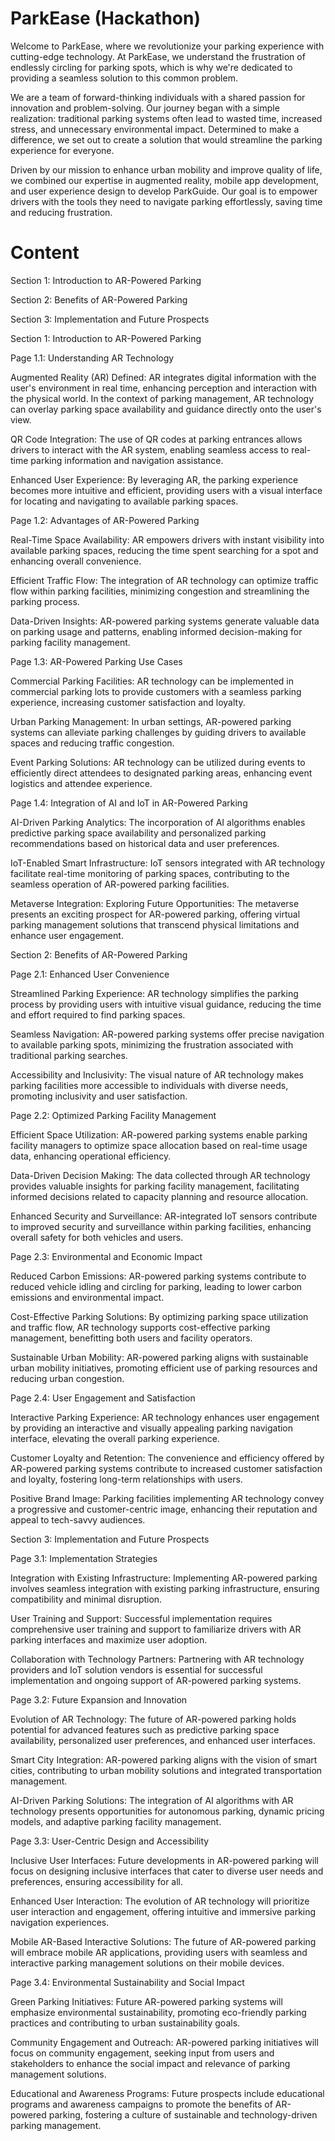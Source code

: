 # ParkEase (Hackathon)
Welcome to ParkEase, where we revolutionize your parking experience with cutting-edge technology. At ParkEase, we understand the frustration of endlessly circling for parking spots, which is why we're dedicated to providing a seamless solution to this common problem.

We are a team of forward-thinking individuals with a shared passion for innovation and problem-solving. Our journey began with a simple realization: traditional parking systems often lead to wasted time, increased stress, and unnecessary environmental impact. Determined to make a difference, we set out to create a solution that would streamline the parking experience for everyone.

Driven by our mission to enhance urban mobility and improve quality of life, we combined our expertise in augmented reality, mobile app development, and user experience design to develop ParkGuide. Our goal is to empower drivers with the tools they need to navigate parking effortlessly, saving time and reducing frustration. 


# Content

Section 1: Introduction to AR-Powered Parking

Section 2: Benefits of AR-Powered Parking

Section 3: Implementation and Future Prospects

Section 1: Introduction to AR-Powered Parking

Page 1.1: Understanding AR Technology

Augmented Reality (AR) Defined: AR integrates digital information with the user's environment in real time, enhancing perception and interaction with the physical world. In the context of parking management, AR technology can overlay parking space availability and guidance directly onto the user's view.

QR Code Integration: The use of QR codes at parking entrances allows drivers to interact with the AR system, enabling seamless access to real-time parking information and navigation assistance.

Enhanced User Experience: By leveraging AR, the parking experience becomes more intuitive and efficient, providing users with a visual interface for locating and navigating to available parking spaces.

Page 1.2: Advantages of AR-Powered Parking

Real-Time Space Availability: AR empowers drivers with instant visibility into available parking spaces, reducing the time spent searching for a spot and enhancing overall convenience.

Efficient Traffic Flow: The integration of AR technology can optimize traffic flow within parking facilities, minimizing congestion and streamlining the parking process.

Data-Driven Insights: AR-powered parking systems generate valuable data on parking usage and patterns, enabling informed decision-making for parking facility management.

Page 1.3: AR-Powered Parking Use Cases

Commercial Parking Facilities: AR technology can be implemented in commercial parking lots to provide customers with a seamless parking experience, increasing customer satisfaction and loyalty.

Urban Parking Management: In urban settings, AR-powered parking systems can alleviate parking challenges by guiding drivers to available spaces and reducing traffic congestion.

Event Parking Solutions: AR technology can be utilized during events to efficiently direct attendees to designated parking areas, enhancing event logistics and attendee experience.

Page 1.4: Integration of AI and IoT in AR-Powered Parking

AI-Driven Parking Analytics: The incorporation of AI algorithms enables predictive parking space availability and personalized parking recommendations based on historical data and user preferences.

IoT-Enabled Smart Infrastructure: IoT sensors integrated with AR technology facilitate real-time monitoring of parking spaces, contributing to the seamless operation of AR-powered parking facilities.

Metaverse Integration: Exploring Future Opportunities: The metaverse presents an exciting prospect for AR-powered parking, offering virtual parking management solutions that transcend physical limitations and enhance user engagement.

Section 2: Benefits of AR-Powered Parking

Page 2.1: Enhanced User Convenience

Streamlined Parking Experience: AR technology simplifies the parking process by providing users with intuitive visual guidance, reducing the time and effort required to find parking spaces.

Seamless Navigation: AR-powered parking systems offer precise navigation to available parking spots, minimizing the frustration associated with traditional parking searches.

Accessibility and Inclusivity: The visual nature of AR technology makes parking facilities more accessible to individuals with diverse needs, promoting inclusivity and user satisfaction.

Page 2.2: Optimized Parking Facility Management

Efficient Space Utilization: AR-powered parking systems enable parking facility managers to optimize space allocation based on real-time usage data, enhancing operational efficiency.

Data-Driven Decision Making: The data collected through AR technology provides valuable insights for parking facility management, facilitating informed decisions related to capacity planning and resource allocation.

Enhanced Security and Surveillance: AR-integrated IoT sensors contribute to improved security and surveillance within parking facilities, enhancing overall safety for both vehicles and users.

Page 2.3: Environmental and Economic Impact

Reduced Carbon Emissions: AR-powered parking systems contribute to reduced vehicle idling and circling for parking, leading to lower carbon emissions and environmental impact.

Cost-Effective Parking Solutions: By optimizing parking space utilization and traffic flow, AR technology supports cost-effective parking management, benefitting both users and facility operators.

Sustainable Urban Mobility: AR-powered parking aligns with sustainable urban mobility initiatives, promoting efficient use of parking resources and reducing urban congestion.

Page 2.4: User Engagement and Satisfaction

Interactive Parking Experience: AR technology enhances user engagement by providing an interactive and visually appealing parking navigation interface, elevating the overall parking experience.

Customer Loyalty and Retention: The convenience and efficiency offered by AR-powered parking systems contribute to increased customer satisfaction and loyalty, fostering long-term relationships with users.

Positive Brand Image: Parking facilities implementing AR technology convey a progressive and customer-centric image, enhancing their reputation and appeal to tech-savvy audiences.

Section 3: Implementation and Future Prospects

Page 3.1: Implementation Strategies

Integration with Existing Infrastructure: Implementing AR-powered parking involves seamless integration with existing parking infrastructure, ensuring compatibility and minimal disruption.

User Training and Support: Successful implementation requires comprehensive user training and support to familiarize drivers with AR parking interfaces and maximize user adoption.

Collaboration with Technology Partners: Partnering with AR technology providers and IoT solution vendors is essential for successful implementation and ongoing support of AR-powered parking systems.

Page 3.2: Future Expansion and Innovation

Evolution of AR Technology: The future of AR-powered parking holds potential for advanced features such as predictive parking space availability, personalized user preferences, and enhanced user interfaces.

Smart City Integration: AR-powered parking aligns with the vision of smart cities, contributing to urban mobility solutions and integrated transportation management.

AI-Driven Parking Solutions: The integration of AI algorithms with AR technology presents opportunities for autonomous parking, dynamic pricing models, and adaptive parking facility management.

Page 3.3: User-Centric Design and Accessibility

Inclusive User Interfaces: Future developments in AR-powered parking will focus on designing inclusive interfaces that cater to diverse user needs and preferences, ensuring accessibility for all.

Enhanced User Interaction: The evolution of AR technology will prioritize user interaction and engagement, offering intuitive and immersive parking navigation experiences.

Mobile AR-Based Interactive Solutions: The future of AR-powered parking will embrace mobile AR applications, providing users with seamless and interactive parking management solutions on their mobile devices.

Page 3.4: Environmental Sustainability and Social Impact

Green Parking Initiatives: Future AR-powered parking systems will emphasize environmental sustainability, promoting eco-friendly parking practices and contributing to urban sustainability goals.

Community Engagement and Outreach: AR-powered parking initiatives will focus on community engagement, seeking input from users and stakeholders to enhance the social impact and relevance of parking management solutions.

Educational and Awareness Programs: Future prospects include educational programs and awareness campaigns to promote the benefits of AR-powered parking, fostering a culture of sustainable and technology-driven parking management.
